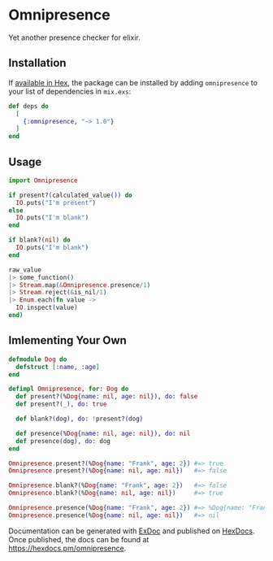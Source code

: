 # Omnipresence

Yet another presence checker for elixir.

## Installation

If [available in Hex](https://hex.pm/docs/publish), the package can be installed
by adding `omnipresence` to your list of dependencies in `mix.exs`:

```elixir
def deps do
  [
    {:omnipresence, "~> 1.0"}
  ]
end
```

## Usage

```elixir
import Omnipresence

if present?(calculated_value()) do
  IO.puts("I'm present")
else
  IO.puts("I'm blank")
end

if blank?(nil) do
  IO.puts("I'm blank")
end
```

```elixir
raw_value
|> some_function()
|> Stream.map(&Omnipresence.presence/1)
|> Stream.reject(&is_nil/1)
|> Enum.each(fn value ->
  IO.inspect(value)
end)
```

## Imlementing Your Own

```elixir
defmodule Dog do
  defstruct [:name, :age]
end

defimpl Omnipresence, for: Dog do
  def present?(%Dog{name: nil, age: nil}), do: false
  def present?(_), do: true

  def blank?(dog), do: !present?(dog)

  def presence(%Dog{name: nil, age: nil}), do: nil
  def presence(dog), do: dog
end
```

```elixir
Omnipresence.present?(%Dog{name: "Frank", age: 2}) #=> true
Omnipresence.present?(%Dog{name: nil, age: nil})   #=> false

Omnipresence.blank?(%Dog{name: "Frank", age: 2})   #=> false
Omnipresence.blank?(%Dog{name: nil, age: nil})     #=> true

Omnipresence.presence(%Dog{name: "Frank", age: 2}) #=> %Dog{name: "Frank", age: 2}
Omnipresence.presence(%Dog{name: nil, age: nil})   #=> nil
```

Documentation can be generated with [ExDoc](https://github.com/elixir-lang/ex_doc)
and published on [HexDocs](https://hexdocs.pm). Once published, the docs can
be found at <https://hexdocs.pm/omnipresence>.
